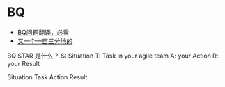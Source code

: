 # BQ


* [BQ问题翻译，必看](https://www.1point3acres.com/bbs/forum.php?mod=viewthread&tid=566677&extra=page%3D1%26filter%3Dsortid%26sortid%3D192%26sortid%3D192)
* [又一个一亩三分地的](https://www.1point3acres.com/bbs/forum.php?mod=viewthread&tid=551630&extra=page%3D1%26filter%3Dsortid%26sortid%3D192%26sortid%3D192)

BQ STAR 是什么？
S: Situation
T: Task in your agile team
A: your Action
R: your Result

Situation Task Action Result